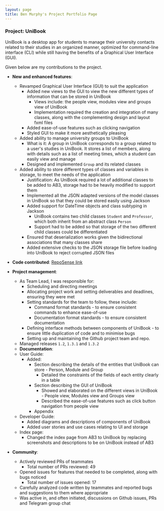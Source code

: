 ```yaml
---
layout: page
title: Ben Murphy's Project Portfolio Page
---
```


### Project: UniBook

UniBook is a desktop app for students to manage their university contacts related to their studies in an organized manner, optimized for command-line interface (CLI) while still having the benefits of a Graphical User Interface (GUI).

Given below are my contributions to the project.

* **New and enhanced features**: 
  * Revamped Graphical User Interface (GUI) to suit the application
    * Added new views to the GUI to view the new different types of information that can be stored in UniBook
      * Views include: the people view, modules view and groups view of UniBook
      * Implementation required the creation and integration of many classes, along with the complementing design and layout fxml files
    * Added ease-of-use features such as clicking navigation
    * Styled GUI to make it more aesthetically pleasing
  * Added ability to manage university groups to UniBook
    * What is it: A group in UniBook corresponds to a group related to a user's studies in UniBook. It stores a list of members, along with details such as a list of meeting times, which a student can easily view and manage
    * Designed and implemented `Group` and its related classes
  * Added ability to store different types of classes and variables in storage, to meet the needs of the application
    * Justification: As UniBook required a lot of additional classes to be added to AB3, storage had to be heavily modified to support them
    * Implemented all the JSON adapted versions of the model classes in UniBook so that they could be stored easily using Jackson
    * Added support for DateTime objects and class subtyping in Jackson
      * UniBook contains two child classes `Student` and `Professor`, which both inherit from an abstract class `Person`
      * Support had to be added so that storage of the two different child classes could be differentiated
    * Ensured that deserialization works given the bidirectional associations that many classes share
    * Added extensive checks to the JSON storage file before loading into UniBook to reject corrupted JSON files

* **Code contributed**: [RepoSense link](https://nus-cs2103-ay2122s2.github.io/tp-dashboard/?search=benmurphyy&breakdown=true&sort=groupTitle&sortWithin=title&since=2022-02-18&timeframe=commit&mergegroup=&groupSelect=groupByRepos&checkedFileTypes=docs~functional-code~test-code~other)
* **Project management**:
  * As Team Lead, I was responsible for:
    * Scheduling and directing meetings
    * Allocating project work and setting deliverables and deadlines, ensuring they were met
    * Setting standards for the team to follow, these include:
      * Command format standards - to ensure consistent commands to enhance ease-of-use
      * Documentation format standards - to ensure consistent documentation
    * Defining interface methods between components of UniBook - to ensure little duplication of code and to minimise bugs
    * Setting up and maintaining the Github project team and repo.
  * Managed releases `1.2`, `1.3.1` and `1.3.2`
  * **Documentation**:
  * User Guide: 
    * Added:
      * Section describing the details of the entities that UniBook can store - Person, Module and Group
        * Detailed the constraints of the fields of each entity clearly in a table
      * Section describing the GUI of UniBook
        * Showed and elaborated on the different views in UniBook - People view, Modules view and Groups view
        * Described the ease-of-use features such as click button navigation from people view
      * Appendix
  * Developer Guide:
    * Added diagrams and descriptions of components of UniBook
    * Added user stories and use cases relating to UI and storage
  * Index page:
    * Changed the index page from AB3 to UniBook by replacing screenshots and descriptions to be on UniBook instead of AB3
* **Community**:
  * Actively reviewed PRs of teammates
    * Total number of PRs reviewed: 49
  * Opened issues for features that needed to be completed, along with bugs noticed 
    * Total number of issues opened: 17
  * Carefully analyzed code written by teammates and reported bugs and suggestions to them where appropriate
  * Was active in, and often initiated, discussions on Github issues, PRs and Telegram group chat
